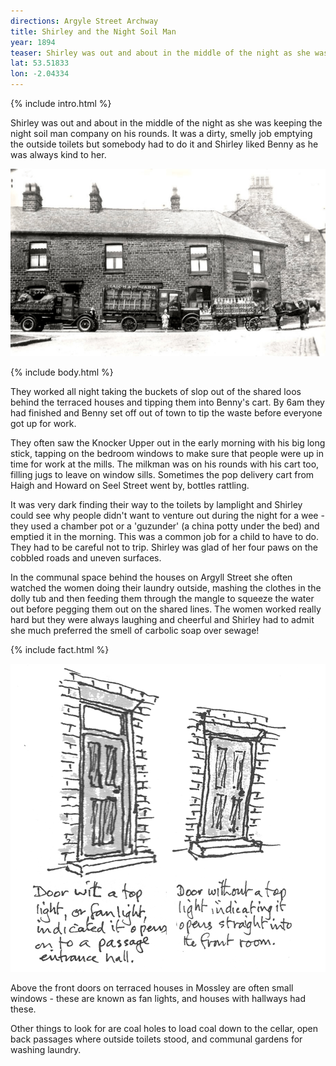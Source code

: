 ```yaml
---
directions: Argyle Street Archway
title: Shirley and the Night Soil Man
year: 1894
teaser: Shirley was out and about in the middle of the night as she was keeping the night soil man company on his rounds.
lat: 53.51833
lon: -2.04334
---
```


{% include intro.html %}

Shirley was out and about in the middle of the night as she was keeping the night soil man company on his rounds. It was a dirty, smelly job emptying the outside toilets but somebody had to do it and Shirley liked Benny as he was always kind to her.

![Photo](/images/stops/dog/Trail_Dog_5.png)

{% include body.html %}

They worked all night taking the buckets of slop out of the shared loos behind the terraced houses and tipping them into Benny's cart. By 6am they had finished and Benny set off out of town to tip the waste before everyone got up for work.

They often saw the Knocker Upper out in the early morning with his big long stick, tapping on the bedroom windows to make sure that people were up in time for work at the mills. The milkman was on his rounds with his cart too, filling jugs to leave on window sills. Sometimes the pop delivery cart from Haigh and Howard on Seel Street went by, bottles rattling.

It was very dark finding their way to the toilets by lamplight and Shirley could see why people didn't want to venture out during the night for a wee - they used a chamber pot or a 'guzunder' (a china potty under the bed) and emptied it in the morning. This was a common job for a child to have to do. They had to be careful not to trip. Shirley was glad of her four paws on the cobbled roads and uneven surfaces.

In the communal space behind the houses on Argyll Street she often watched the women doing their laundry outside, mashing the clothes in the dolly tub and then feeding them through the mangle to squeeze the water out before pegging them out on the shared lines. The women worked really hard but they were always laughing and cheerful and Shirley had to admit she much preferred the smell of carbolic soap over sewage!

{% include fact.html %}

![Illustration of doors in Mossley](/images/stops/dog/Trail_Dog_5b.png)

Above the front doors on terraced houses in Mossley are often small windows - these are known as fan lights, and houses with hallways had these.

Other things to look for are coal holes to load coal down to the cellar, open back passages where outside toilets stood, and communal gardens for washing laundry.